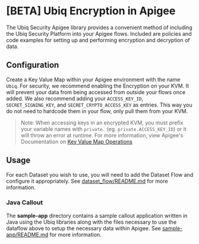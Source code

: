 # [BETA] Ubiq Encryption in Apigee
The Ubiq Security Apigee library provides a convenient method of including the Ubiq Security Platform into your Apigee flows. Included are policies and code examples for setting up and performing encryption and decryption of data.

## Configuration
Create a Key Value Map within your Apigee environment with the name `Ubiq`. For security, we recommend enabling the Encryption on your KVM. It will prevent your data from being accessed from outside your flows once added. We also recommend adding your `ACCESS_KEY_ID`, `SECRET_SIGNING_KEY`, and `SECRET_CRYPTO_ACCESS_KEY` as entries. This way you do not need to hardcode them in your flow, only pull them from your KVM.

> Note: When accessing keys in an encrypted KVM, you must prefix your variable names with `private.` (eg. `private.ACCESS_KEY_ID`) or it will throw an error at runtime. For more information, view Apigee's Documentation on [Key Value Map Operations](https://docs.apigee.com/api-platform/reference/policies/key-value-map-operations-policy#getelement-attributes)

## Usage
For each Dataset you wish to use, you will need to add the Dataset Flow and configure it appropriately. See [dataset_flow/README.md](dataset_flow/README.md) for more information.

### Java Callout

The <B>sample-app</B> directory contains a sample callout application written in Java using the Ubiq libraries along with the files necessary to use the dataflow above to setup the necessary data within Apigee. See [sample-app/README.md](sample-app/README.md) for more information.


